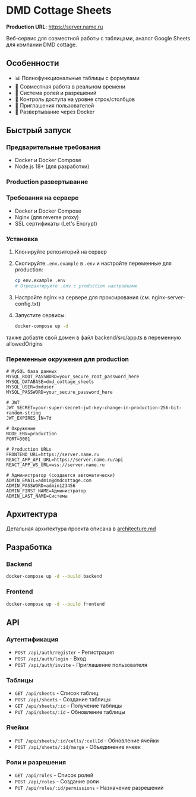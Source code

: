 # DMD Cottage Sheets

**Production URL**: https://server.name.ru

Веб-сервис для совместной работы с таблицами, аналог Google Sheets для компании DMD cottage.

## Особенности

- 📊 Полнофункциональные таблицы с формулами
- 👥 Совместная работа в реальном времени
- 🔐 Система ролей и разрешений
- 🎯 Контроль доступа на уровне строк/столбцов
- 📧 Приглашения пользователей
- 🐳 Развертывание через Docker

## Быстрый запуск

### Предварительные требования
- Docker и Docker Compose
- Node.js 18+ (для разработки)

### Production развертывание

### Требования на сервере
- Docker и Docker Compose
- Nginx (для reverse proxy)
- SSL сертификаты (Let's Encrypt)

### Установка

1. Клонируйте репозиторий на сервер
2. Скопируйте `.env.example` в `.env` и настройте переменные для production:
   ```bash
   cp env.example .env
   # Отредактируйте .env с production настройками
   ```

3. Настройте nginx на сервере для проксирования (см. nginx-server-config.txt)

4. Запустите сервисы:
   ```bash
   docker-compose up -d
   ```
также добавте свой домен в файл backend/src/app.ts в переменную allowedOrigins



### Переменные окружения для production

```env
# MySQL база данных
MYSQL_ROOT_PASSWORD=your_secure_root_password_here
MYSQL_DATABASE=dmd_cottage_sheets
MYSQL_USER=dmduser
MYSQL_PASSWORD=your_secure_password_here

# JWT
JWT_SECRET=your-super-secret-jwt-key-change-in-production-256-bit-random-string
JWT_EXPIRES_IN=7d

# Окружение
NODE_ENV=production
PORT=3001

# Production URLs
FRONTEND_URL=https://server.name.ru
REACT_APP_API_URL=https://server.name.ru/api
REACT_APP_WS_URL=wss://server.name.ru

# Администратор (создается автоматически)
ADMIN_EMAIL=admin@dmdcottage.com
ADMIN_PASSWORD=admin123456
ADMIN_FIRST_NAME=Администратор
ADMIN_LAST_NAME=Системы
```

## Архитектура

Детальная архитектура проекта описана в [architecture.md](./architecture.md)

## Разработка

### Backend
```bash
docker-compose up -d --build backend

```

### Frontend
```bash
docker-compose up -d --build frontend
```

## API

### Аутентификация
- `POST /api/auth/register` - Регистрация
- `POST /api/auth/login` - Вход
- `POST /api/auth/invite` - Приглашение пользователя

### Таблицы
- `GET /api/sheets` - Список таблиц
- `POST /api/sheets` - Создание таблицы
- `GET /api/sheets/:id` - Получение таблицы
- `PUT /api/sheets/:id` - Обновление таблицы

### Ячейки
- `PUT /api/sheets/:id/cells/:cellId` - Обновление ячейки
- `POST /api/sheets/:id/merge` - Объединение ячеек

### Роли и разрешения
- `GET /api/roles` - Список ролей
- `POST /api/roles` - Создание роли
- `PUT /api/roles/:id/permissions` - Назначение разрешений 